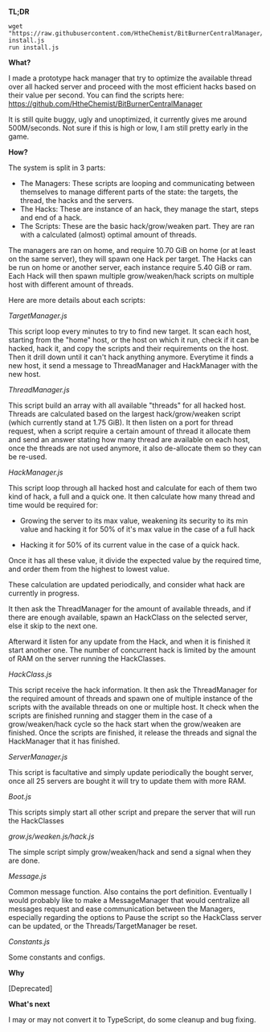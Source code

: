 **TL;DR**

```
wget "https://raw.githubusercontent.com/HtheChemist/BitBurnerCentralManager/master/initDownload.js" install.js
run install.js
```

**What?**

I made a prototype hack manager that try to optimize the available thread over all hacked server and proceed with the most efficient hacks based on their value per second. You can find the scripts here: https://github.com/HtheChemist/BitBurnerCentralManager

It is still quite buggy, ugly and unoptimized, it currently gives me around 500M/seconds. Not sure if this is high or low, I am still pretty early in the game.

**How?**

The system is split in 3 parts:

- The Managers: These scripts are looping and communicating between themselves to manage different parts of the state: the targets, the thread, the hacks and the servers.
- The Hacks: These are instance of an hack, they manage the start, steps and end of a hack.
- The Scripts: These are the basic hack/grow/weaken part. They are ran with a calculated (almost) optimal amount of threads.

The managers are ran on home, and require 10.70 GiB on home (or at least on the same server), they will spawn one Hack per target. The Hacks can be run on home or another server, each instance require 5.40 GiB or ram. Each Hack will then spawn multiple grow/weaken/hack scripts on multiple host with different amount of threads.

Here are more details about each scripts:

*TargetManager.js*

This script loop every minutes to try to find new target. It scan each host, starting from the "home" host, or the host on which it run, check if it can be hacked, hack it, and copy the scripts and their requirements on the host. Then it drill down until it can't hack anything anymore. Everytime it finds a new host, it send a message to ThreadManager and HackManager with the new host.

*ThreadManager.js*

This script build an array with all available "threads" for all hacked host. Threads are calculated based on the largest hack/grow/weaken script (which currently stand at 1.75 GiB). It then listen on a port for thread request, when a script require a certain amount of thread it allocate them and send an answer stating how many thread are available on each host, once the threads are not used anymore, it also de-allocate them so they can be re-used.

*HackManager.js*

This script loop through all hacked host and calculate for each of them two kind of hack, a full and a quick one. It then calculate how many thread and time would be required for:

- Growing the server to its max value, weakening its security to its min value and hacking it for 50% of it's max value in the case of a full hack

- Hacking it for 50% of its current value in the case of a quick hack.

Once it has all these value, it divide the expected value by the required time, and order them from the highest to lowest value.

These calculation are updated periodically, and consider what hack are currently in progress.

It then ask the ThreadManager for the amount of available threads, and if there are enough available, spawn an HackClass on the selected server, else it skip to the next one.

Afterward it listen for any update from the Hack, and when it is finished it start another one. The number of concurrent hack is limited by the amount of RAM on the server running the HackClasses.

*HackClass.js*

This script receive the hack information. It then ask the ThreadManager for the required amount of threads and spawn one of multiple instance of the scripts with the available threads on one or multiple host. It check when the scripts are finished running and stagger them in the case of a grow/weaken/hack cycle so the hack start when the grow/weaken are finished. Once the scripts are finished, it release the threads and signal the HackManager that it has finished.

*ServerManager.js*

This script is facultative and simply update periodically the bought server, once all 25 servers are bought it will try to update them with more RAM.

*Boot.js*

This scripts simply start all other script and prepare the server that will run the HackClasses

*grow.js/weaken.js/hack.js*

The simple script simply grow/weaken/hack and send a signal when they are done.

*Message.js*

Common message function. Also contains the port definition. Eventually I would probably like to make a MessageManager that would centralize all messages request and ease communication between the Managers, especially regarding the options to Pause the script so the HackClass server can be updated, or the Threads/TargetManager be reset.

*Constants.js*

Some constants and configs.

**Why**

[Deprecated]

**What's next**

I may or may not convert it to TypeScript, do some cleanup and bug fixing.
